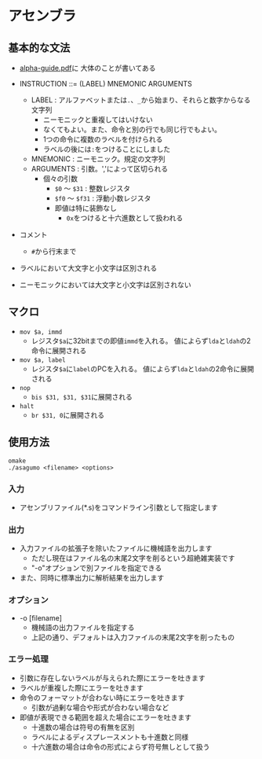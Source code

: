 # アセンブラ

## 基本的な文法
* [alpha-guide.pdf](http://www.cs.cmu.edu/afs/cs/academic/class/15213-f98/doc/alpha-guide.pdf)に
  大体のことが書いてある

* INSTRUCTION ::= (LABEL) MNEMONIC ARGUMENTS
  * LABEL : アルファベットまたは`.`、`_`から始まり、それらと数字からなる文字列
    * ニーモニックと重複してはいけない
    * なくてもよい。また、命令と別の行でも同じ行でもよい。
    * 1つの命令に複数のラベルを付けられる
    * ラベルの後には`:`をつけることにしました
  * MNEMONIC : ニーモニック。規定の文字列
  * ARGUMENTS : 引数。','によって区切られる
    * 個々の引数
      * `$0` 〜 `$31`  : 整数レジスタ
      * `$f0` 〜 `$f31` : 浮動小数レジスタ
      * 即値は特に装飾なし
        * `0x`をつけると十六進数として扱われる

* コメント
  * `#`から行末まで

* ラベルにおいて大文字と小文字は区別される

* ニーモニックにおいては大文字と小文字は区別されない

## マクロ
* `mov $a, immd`
  * レジスタ`$a`に32bitまでの即値`immd`を入れる。
    値によらず`lda`と`ldah`の2命令に展開される
* `mov $a, label`
  * レジスタ`$a`に`label`のPCを入れる。
    値によらず`lda`と`ldah`の2命令に展開される
* `nop`
  * `bis $31, $31, $31`に展開される
* `halt`
  * `br $31, 0`に展開される

## 使用方法

```
omake
./asagumo <filename> <options>
```

### 入力
* アセンブリファイル(*.s)をコマンドライン引数として指定します

### 出力
* 入力ファイルの拡張子を除いたファイルに機械語を出力します
  * ただし現在はファイル名の末尾2文字を削るという超絶雑実装です
  * "-o"オプションで別ファイルを指定できる
* また、同時に標準出力に解析結果を出力します

### オプション
* -o [filename]
  * 機械語の出力ファイルを指定する
  * 上記の通り、デフォルトは入力ファイルの末尾2文字を削ったもの

### エラー処理
* 引数に存在しないラベルが与えられた際にエラーを吐きます
* ラベルが重複した際にエラーを吐きます
* 命令のフォーマットが合わない時にエラーを吐きます
  * 引数が過剰な場合や形式が合わない場合など
* 即値が表現できる範囲を超えた場合にエラーを吐きます
  * 十進数の場合は符号の有無を区別
  * ラベルによるディスプレースメントも十進数と同様
  * 十六進数の場合は命令の形式によらず符号無しとして扱う
